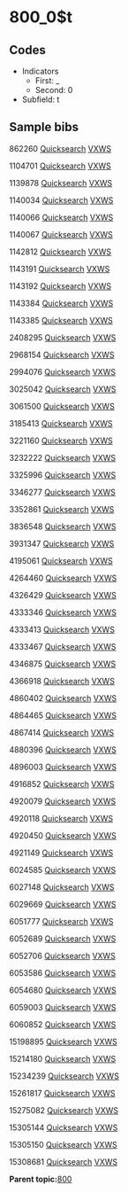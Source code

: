 # 800\_0$t

## Codes

-   Indicators
    -   First: \_
    -   Second: 0
-   Subfield: t

## Sample bibs

862260 [Quicksearch](https://search.library.yale.edu/catalog/862260) [VXWS](http://prodorbis.library.yale.edu:7014/vxws/GetHoldingsService?bibId=862260)

1104701 [Quicksearch](https://search.library.yale.edu/catalog/1104701) [VXWS](http://prodorbis.library.yale.edu:7014/vxws/GetHoldingsService?bibId=1104701)

1139878 [Quicksearch](https://search.library.yale.edu/catalog/1139878) [VXWS](http://prodorbis.library.yale.edu:7014/vxws/GetHoldingsService?bibId=1139878)

1140034 [Quicksearch](https://search.library.yale.edu/catalog/1140034) [VXWS](http://prodorbis.library.yale.edu:7014/vxws/GetHoldingsService?bibId=1140034)

1140066 [Quicksearch](https://search.library.yale.edu/catalog/1140066) [VXWS](http://prodorbis.library.yale.edu:7014/vxws/GetHoldingsService?bibId=1140066)

1140067 [Quicksearch](https://search.library.yale.edu/catalog/1140067) [VXWS](http://prodorbis.library.yale.edu:7014/vxws/GetHoldingsService?bibId=1140067)

1142812 [Quicksearch](https://search.library.yale.edu/catalog/1142812) [VXWS](http://prodorbis.library.yale.edu:7014/vxws/GetHoldingsService?bibId=1142812)

1143191 [Quicksearch](https://search.library.yale.edu/catalog/1143191) [VXWS](http://prodorbis.library.yale.edu:7014/vxws/GetHoldingsService?bibId=1143191)

1143192 [Quicksearch](https://search.library.yale.edu/catalog/1143192) [VXWS](http://prodorbis.library.yale.edu:7014/vxws/GetHoldingsService?bibId=1143192)

1143384 [Quicksearch](https://search.library.yale.edu/catalog/1143384) [VXWS](http://prodorbis.library.yale.edu:7014/vxws/GetHoldingsService?bibId=1143384)

1143385 [Quicksearch](https://search.library.yale.edu/catalog/1143385) [VXWS](http://prodorbis.library.yale.edu:7014/vxws/GetHoldingsService?bibId=1143385)

2408295 [Quicksearch](https://search.library.yale.edu/catalog/2408295) [VXWS](http://prodorbis.library.yale.edu:7014/vxws/GetHoldingsService?bibId=2408295)

2968154 [Quicksearch](https://search.library.yale.edu/catalog/2968154) [VXWS](http://prodorbis.library.yale.edu:7014/vxws/GetHoldingsService?bibId=2968154)

2994076 [Quicksearch](https://search.library.yale.edu/catalog/2994076) [VXWS](http://prodorbis.library.yale.edu:7014/vxws/GetHoldingsService?bibId=2994076)

3025042 [Quicksearch](https://search.library.yale.edu/catalog/3025042) [VXWS](http://prodorbis.library.yale.edu:7014/vxws/GetHoldingsService?bibId=3025042)

3061500 [Quicksearch](https://search.library.yale.edu/catalog/3061500) [VXWS](http://prodorbis.library.yale.edu:7014/vxws/GetHoldingsService?bibId=3061500)

3185413 [Quicksearch](https://search.library.yale.edu/catalog/3185413) [VXWS](http://prodorbis.library.yale.edu:7014/vxws/GetHoldingsService?bibId=3185413)

3221160 [Quicksearch](https://search.library.yale.edu/catalog/3221160) [VXWS](http://prodorbis.library.yale.edu:7014/vxws/GetHoldingsService?bibId=3221160)

3232222 [Quicksearch](https://search.library.yale.edu/catalog/3232222) [VXWS](http://prodorbis.library.yale.edu:7014/vxws/GetHoldingsService?bibId=3232222)

3325996 [Quicksearch](https://search.library.yale.edu/catalog/3325996) [VXWS](http://prodorbis.library.yale.edu:7014/vxws/GetHoldingsService?bibId=3325996)

3346277 [Quicksearch](https://search.library.yale.edu/catalog/3346277) [VXWS](http://prodorbis.library.yale.edu:7014/vxws/GetHoldingsService?bibId=3346277)

3352861 [Quicksearch](https://search.library.yale.edu/catalog/3352861) [VXWS](http://prodorbis.library.yale.edu:7014/vxws/GetHoldingsService?bibId=3352861)

3836548 [Quicksearch](https://search.library.yale.edu/catalog/3836548) [VXWS](http://prodorbis.library.yale.edu:7014/vxws/GetHoldingsService?bibId=3836548)

3931347 [Quicksearch](https://search.library.yale.edu/catalog/3931347) [VXWS](http://prodorbis.library.yale.edu:7014/vxws/GetHoldingsService?bibId=3931347)

4195061 [Quicksearch](https://search.library.yale.edu/catalog/4195061) [VXWS](http://prodorbis.library.yale.edu:7014/vxws/GetHoldingsService?bibId=4195061)

4264460 [Quicksearch](https://search.library.yale.edu/catalog/4264460) [VXWS](http://prodorbis.library.yale.edu:7014/vxws/GetHoldingsService?bibId=4264460)

4326429 [Quicksearch](https://search.library.yale.edu/catalog/4326429) [VXWS](http://prodorbis.library.yale.edu:7014/vxws/GetHoldingsService?bibId=4326429)

4333346 [Quicksearch](https://search.library.yale.edu/catalog/4333346) [VXWS](http://prodorbis.library.yale.edu:7014/vxws/GetHoldingsService?bibId=4333346)

4333413 [Quicksearch](https://search.library.yale.edu/catalog/4333413) [VXWS](http://prodorbis.library.yale.edu:7014/vxws/GetHoldingsService?bibId=4333413)

4333467 [Quicksearch](https://search.library.yale.edu/catalog/4333467) [VXWS](http://prodorbis.library.yale.edu:7014/vxws/GetHoldingsService?bibId=4333467)

4346875 [Quicksearch](https://search.library.yale.edu/catalog/4346875) [VXWS](http://prodorbis.library.yale.edu:7014/vxws/GetHoldingsService?bibId=4346875)

4366918 [Quicksearch](https://search.library.yale.edu/catalog/4366918) [VXWS](http://prodorbis.library.yale.edu:7014/vxws/GetHoldingsService?bibId=4366918)

4860402 [Quicksearch](https://search.library.yale.edu/catalog/4860402) [VXWS](http://prodorbis.library.yale.edu:7014/vxws/GetHoldingsService?bibId=4860402)

4864465 [Quicksearch](https://search.library.yale.edu/catalog/4864465) [VXWS](http://prodorbis.library.yale.edu:7014/vxws/GetHoldingsService?bibId=4864465)

4867414 [Quicksearch](https://search.library.yale.edu/catalog/4867414) [VXWS](http://prodorbis.library.yale.edu:7014/vxws/GetHoldingsService?bibId=4867414)

4880396 [Quicksearch](https://search.library.yale.edu/catalog/4880396) [VXWS](http://prodorbis.library.yale.edu:7014/vxws/GetHoldingsService?bibId=4880396)

4896003 [Quicksearch](https://search.library.yale.edu/catalog/4896003) [VXWS](http://prodorbis.library.yale.edu:7014/vxws/GetHoldingsService?bibId=4896003)

4916852 [Quicksearch](https://search.library.yale.edu/catalog/4916852) [VXWS](http://prodorbis.library.yale.edu:7014/vxws/GetHoldingsService?bibId=4916852)

4920079 [Quicksearch](https://search.library.yale.edu/catalog/4920079) [VXWS](http://prodorbis.library.yale.edu:7014/vxws/GetHoldingsService?bibId=4920079)

4920118 [Quicksearch](https://search.library.yale.edu/catalog/4920118) [VXWS](http://prodorbis.library.yale.edu:7014/vxws/GetHoldingsService?bibId=4920118)

4920450 [Quicksearch](https://search.library.yale.edu/catalog/4920450) [VXWS](http://prodorbis.library.yale.edu:7014/vxws/GetHoldingsService?bibId=4920450)

4921149 [Quicksearch](https://search.library.yale.edu/catalog/4921149) [VXWS](http://prodorbis.library.yale.edu:7014/vxws/GetHoldingsService?bibId=4921149)

6024585 [Quicksearch](https://search.library.yale.edu/catalog/6024585) [VXWS](http://prodorbis.library.yale.edu:7014/vxws/GetHoldingsService?bibId=6024585)

6027148 [Quicksearch](https://search.library.yale.edu/catalog/6027148) [VXWS](http://prodorbis.library.yale.edu:7014/vxws/GetHoldingsService?bibId=6027148)

6029669 [Quicksearch](https://search.library.yale.edu/catalog/6029669) [VXWS](http://prodorbis.library.yale.edu:7014/vxws/GetHoldingsService?bibId=6029669)

6051777 [Quicksearch](https://search.library.yale.edu/catalog/6051777) [VXWS](http://prodorbis.library.yale.edu:7014/vxws/GetHoldingsService?bibId=6051777)

6052689 [Quicksearch](https://search.library.yale.edu/catalog/6052689) [VXWS](http://prodorbis.library.yale.edu:7014/vxws/GetHoldingsService?bibId=6052689)

6052706 [Quicksearch](https://search.library.yale.edu/catalog/6052706) [VXWS](http://prodorbis.library.yale.edu:7014/vxws/GetHoldingsService?bibId=6052706)

6053586 [Quicksearch](https://search.library.yale.edu/catalog/6053586) [VXWS](http://prodorbis.library.yale.edu:7014/vxws/GetHoldingsService?bibId=6053586)

6054680 [Quicksearch](https://search.library.yale.edu/catalog/6054680) [VXWS](http://prodorbis.library.yale.edu:7014/vxws/GetHoldingsService?bibId=6054680)

6059003 [Quicksearch](https://search.library.yale.edu/catalog/6059003) [VXWS](http://prodorbis.library.yale.edu:7014/vxws/GetHoldingsService?bibId=6059003)

6060852 [Quicksearch](https://search.library.yale.edu/catalog/6060852) [VXWS](http://prodorbis.library.yale.edu:7014/vxws/GetHoldingsService?bibId=6060852)

15198895 [Quicksearch](https://search.library.yale.edu/catalog/15198895) [VXWS](http://prodorbis.library.yale.edu:7014/vxws/GetHoldingsService?bibId=15198895)

15214180 [Quicksearch](https://search.library.yale.edu/catalog/15214180) [VXWS](http://prodorbis.library.yale.edu:7014/vxws/GetHoldingsService?bibId=15214180)

15234239 [Quicksearch](https://search.library.yale.edu/catalog/15234239) [VXWS](http://prodorbis.library.yale.edu:7014/vxws/GetHoldingsService?bibId=15234239)

15261817 [Quicksearch](https://search.library.yale.edu/catalog/15261817) [VXWS](http://prodorbis.library.yale.edu:7014/vxws/GetHoldingsService?bibId=15261817)

15275082 [Quicksearch](https://search.library.yale.edu/catalog/15275082) [VXWS](http://prodorbis.library.yale.edu:7014/vxws/GetHoldingsService?bibId=15275082)

15305144 [Quicksearch](https://search.library.yale.edu/catalog/15305144) [VXWS](http://prodorbis.library.yale.edu:7014/vxws/GetHoldingsService?bibId=15305144)

15305150 [Quicksearch](https://search.library.yale.edu/catalog/15305150) [VXWS](http://prodorbis.library.yale.edu:7014/vxws/GetHoldingsService?bibId=15305150)

15308681 [Quicksearch](https://search.library.yale.edu/catalog/15308681) [VXWS](http://prodorbis.library.yale.edu:7014/vxws/GetHoldingsService?bibId=15308681)

**Parent topic:**[800](../../tags/800/800.md)

